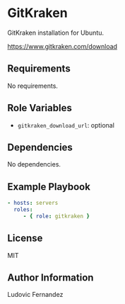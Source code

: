 # GitKraken

GitKraken installation for Ubuntu.

https://www.gitkraken.com/download

## Requirements

No requirements.

## Role Variables

- `gitkraken_download_url`: optional

## Dependencies

No dependencies.

## Example Playbook

```yml
- hosts: servers
  roles:
     - { role: gitkraken }
```

## License

MIT

## Author Information

Ludovic Fernandez
